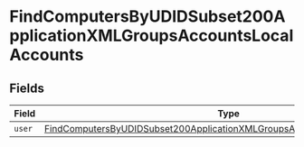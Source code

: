 # FindComputersByUDIDSubset200ApplicationXMLGroupsAccountsLocalAccounts


## Fields

| Field                                                                                                                                                                             | Type                                                                                                                                                                              | Required                                                                                                                                                                          | Description                                                                                                                                                                       |
| --------------------------------------------------------------------------------------------------------------------------------------------------------------------------------- | --------------------------------------------------------------------------------------------------------------------------------------------------------------------------------- | --------------------------------------------------------------------------------------------------------------------------------------------------------------------------------- | --------------------------------------------------------------------------------------------------------------------------------------------------------------------------------- |
| `user`                                                                                                                                                                            | [FindComputersByUDIDSubset200ApplicationXMLGroupsAccountsLocalAccountsUser](../../models/operations/findcomputersbyudidsubset200applicationxmlgroupsaccountslocalaccountsuser.md) | :heavy_minus_sign:                                                                                                                                                                | N/A                                                                                                                                                                               |
